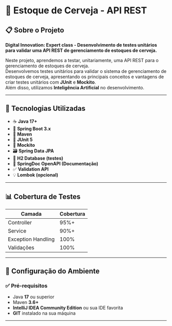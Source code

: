 # 🍻 Estoque de Cerveja - API REST

## 📋 Sobre o Projeto
**Digital Innovation: Expert class - Desenvolvimento de testes unitários para validar uma API REST de gerenciamento de estoques de cerveja.**

Neste projeto, aprendemos a testar, unitariamente, uma API REST para o gerenciamento de estoques de cerveja.  
Desenvolvemos testes unitários para validar o sistema de gerenciamento de estoques de cerveja, apresentando os principais conceitos e vantagens de criar testes unitários com **JUnit** e **Mockito**.  
Além disso, utilizamos **Inteligência Artificial** no desenvolvimento.

---

## 🚀 Tecnologias Utilizadas
- ☕ **Java 17+**
- 🌱 **Spring Boot 3.x**
- 🧱 **Maven**
- 🧪 **JUnit 5**
- 🧩 **Mockito**
- 🗃️ **Spring Data JPA**
- 💾 **H2 Database (testes)**
- 📘 **SpringDoc OpenAPI (Documentação)**
- ✅ **Validation API**
- 💡 **Lombok (opcional)**

---

## 📊 Cobertura de Testes
| Camada              | Cobertura |
|----------------------|-----------|
| Controller           | 95%+      |
| Service              | 90%+      |
| Exception Handling   | 100%      |
| Validações           | 100%      |

---

## 🔧 Configuração do Ambiente

### ✅ Pré-requisitos
- Java **17** ou superior
- Maven **3.6+**
- **IntelliJ IDEA Community Edition** ou sua IDE favorita
- **GIT** instalado na sua máquina

---